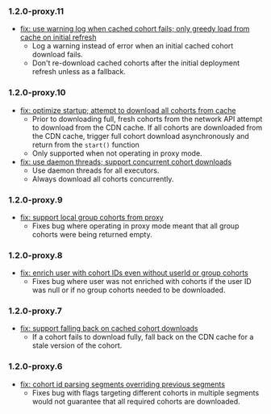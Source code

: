 ### 1.2.0-proxy.11

* [fix: use warning log when cached cohort fails; only greedy load from cache on initial refresh](https://github.com/amplitude/experiment-jvm-server/commit/2b12859f9449da2fd52cce0f2f0c4d7e787c7947)
  * Log a warning instead of error when an initial cached cohort download fails.
  * Don't re-download cached cohorts after the initial deployment refresh unless as a fallback.

### 1.2.0-proxy.10

* [fix: optimize startup; attempt to download all cohorts from cache](https://github.com/amplitude/experiment-jvm-server/commit/fbf4c6a5a5e49c8ea3e0227405907c844fc0bf37)
  * Prior to downloading full, fresh cohorts from the network API attempt to download from the CDN cache. If all cohorts are downloaded from the CDN cache, trigger full cohort download asynchronously and return from the `start()` function
  * Only supported when not operating in proxy mode.
* [fix: use daemon threads; support concurrent cohort downloads](https://github.com/amplitude/experiment-jvm-server/commit/fd1041eb31d7e2e4592acffc119185e2ce7e9d93)
  * Use daemon threads for all executors.
  * Always download all cohorts concurrently.

### 1.2.0-proxy.9

* [fix: support local group cohorts from proxy](https://github.com/amplitude/experiment-jvm-server/commit/24100c444decefeb005cb27b52a2af85267d1db7)
  * Fixes bug where operating in proxy mode meant that all group cohorts were being returned empty.

### 1.2.0-proxy.8

* [fix: enrich user with cohort IDs even without userId or group cohorts](https://github.com/amplitude/experiment-jvm-server/commit/c6f256055eb876855967135ce4d3d68b86fb1b29)
  * Fixes bug where user was not enriched with cohorts if the user ID was null or if no group cohorts needed to be downloaded.  

### 1.2.0-proxy.7

* [fix: support falling back on cached cohort downloads](https://github.com/amplitude/experiment-jvm-server/commit/ef7ae818e1e0eb8c496030bb53518e159c407d42)
  * If a cohort fails to download fully, fall back on the CDN cache for a stale version of the cohort.

### 1.2.0-proxy.6

* [fix: cohort id parsing segments overriding previous segments](https://github.com/amplitude/experiment-jvm-server/commit/06eeaf5023c468b18b04469a713e63c69872d042)
  * Fixes bug with flags targeting different cohorts in multiple segments would not guarantee that all required cohorts are downloaded.
